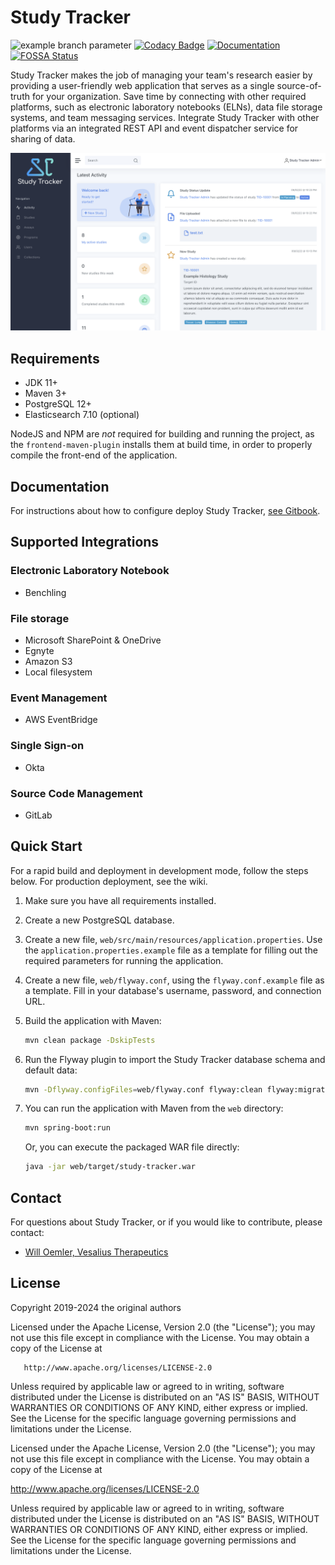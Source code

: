 # Study Tracker

![example branch parameter](https://github.com/Study-Tracker/Study-Tracker/actions/workflows/build-and-test.yml/badge.svg?branch=main)
[![Codacy Badge](https://app.codacy.com/project/badge/Grade/ff2b66794fc540d5a74bda46d5913d37)](https://www.codacy.com/gh/Study-Tracker/Study-Tracker/dashboard?utm_source=github.com&amp;utm_medium=referral&amp;utm_content=Study-Tracker/Study-Tracker&amp;utm_campaign=Badge_Grade)
[![Documentation](https://img.shields.io/badge/GitBook-Documentation-lightblue?logo=gitbook)](https://study-tracker.gitbook.io/documentation/)
[![FOSSA Status](https://app.fossa.com/api/projects/git%2Bgithub.com%2FStudy-Tracker%2FStudy-Tracker.svg?type=shield)](https://app.fossa.com/projects/git%2Bgithub.com%2FStudy-Tracker%2FStudy-Tracker?ref=badge_shield)

Study Tracker makes the job of managing your team's research easier by providing a user-friendly web
application that serves as a single source-of-truth for your organization. Save time by
connecting with other required platforms, such as electronic laboratory notebooks (ELNs), data file
storage systems, and team messaging services. Integrate Study Tracker with other platforms via an
integrated REST API and event dispatcher service for sharing of data.

![Study Tracker front page](media/front-page.png)

## Requirements

- JDK 11+
- Maven 3+
- PostgreSQL 12+
- Elasticsearch 7.10 (optional)

NodeJS and NPM are *not* required for building and running the project, as the
`frontend-maven-plugin` installs them at build time, in order to properly compile the front-end of
the application.

## Documentation

For instructions about how to configure deploy Study
Tracker, [see Gitbook](https://study-tracker.gitbook.io/documentation/).

## Supported Integrations

### Electronic Laboratory Notebook

- Benchling

### File storage

- Microsoft SharePoint & OneDrive
- Egnyte
- Amazon S3
- Local filesystem

### Event Management

- AWS EventBridge

### Single Sign-on

- Okta

### Source Code Management

- GitLab

## Quick Start

For a rapid build and deployment in development mode, follow the steps below. For production deployment, see the wiki.

1. Make sure you have all requirements installed.
2. Create a new PostgreSQL database.
3. Create a new file, `web/src/main/resources/application.properties`. Use the
   `application.properties.example` file as a template for filling out the required parameters for
   running the application.
4. Create a new file, `web/flyway.conf`, using the `flyway.conf.example` file as a template. Fill in
   your database's username, password, and connection URL.
5. Build the application with Maven:

    ```bash
    mvn clean package -DskipTests
    ```

6. Run the Flyway plugin to import the Study Tracker database schema and default data:

   ```bash
   mvn -Dflyway.configFiles=web/flyway.conf flyway:clean flyway:migrate
   ```

7. You can run the application with Maven from the `web` directory:

   ```bash
   mvn spring-boot:run 
   ```

   Or, you can execute the packaged WAR file directly:

   ```bash
   java -jar web/target/study-tracker.war
   ```

## Contact

For questions about Study Tracker, or if you would like to contribute, please contact:

- [Will Oemler, Vesalius Therapeutics](mailto:woemler@vesaliustx.com)

## License

Copyright 2019-2024 the original authors

Licensed under the Apache License, Version 2.0 (the "License"); you may not use this file except in
compliance with the License. You may obtain a copy of the License at

       http://www.apache.org/licenses/LICENSE-2.0

Unless required by applicable law or agreed to in writing, software distributed under the License is
distributed on an "AS IS" BASIS, WITHOUT WARRANTIES OR CONDITIONS OF ANY KIND, either express or
implied. See the License for the specific language governing permissions and limitations under the
License.

Licensed under the Apache License, Version 2.0 (the "License"); you may not use this file except in
compliance with the License. You may obtain a copy of the License at

http://www.apache.org/licenses/LICENSE-2.0

Unless required by applicable law or agreed to in writing, software distributed under the License is
distributed on an "AS IS" BASIS, WITHOUT WARRANTIES OR CONDITIONS OF ANY KIND, either express or
implied. See the License for the specific language governing permissions and limitations under the
License.

